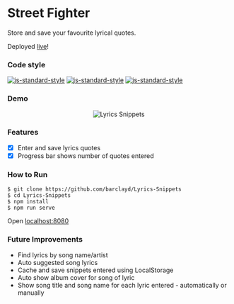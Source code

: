# Street Fighter

Store and save your favourite lyrical quotes. 

Deployed [live](https://barclayd.github.io/Lyrics-Snippets)!

### Code style
  [![js-standard-style](https://img.shields.io/badge/code%20style-standard-brightgreen.svg?style=flat)](https://github.com/feross/standard)
    [![js-standard-style](https://img.shields.io/badge/deployed-live-blue.svg)](https://game-of-life-800a1.firebaseapp.com/)
    [![js-standard-style](https://img.shields.io/badge/deployed%20version-1.0.0-green.svg)](https://game-of-life-800a1.firebaseapp.com/)

### Demo

<p align="center">
  <img alt="Lyrics Snippets" src='https://user-images.githubusercontent.com/39765499/59148998-b35afe80-8a07-11e9-84a9-299e54ca62d6.gif'>
</p>

### Features

- [x] Enter and save lyrics quotes
- [x] Progress bar shows number of quotes entered

### How to Run
```
$ git clone https://github.com/barclayd/Lyrics-Snippets
$ cd Lyrics-Snippets
$ npm install
$ npm run serve
```
Open [localhost:8080](http://localhost:8080/)

### Future Improvements

* Find lyrics by song name/artist
* Auto suggested song lyrics
* Cache and save snippets entered using LocalStorage
* Auto show album cover for song of lyric
* Show song title and song name for each lyric entered - automatically or manually

